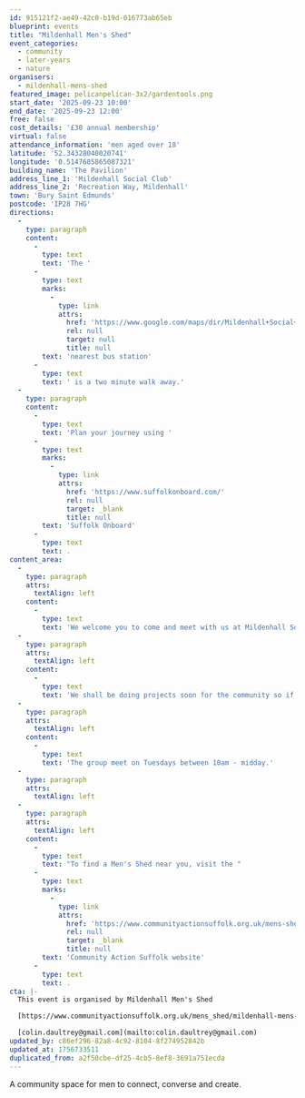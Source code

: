 ```yaml
---
id: 915121f2-ae49-42c0-b19d-016773ab65eb
blueprint: events
title: "Mildenhall Men's Shed"
event_categories:
  - community
  - later-years
  - nature
organisers:
  - mildenhall-mens-shed
featured_image: pelicanpelican-3x2/gardentools.png
start_date: '2025-09-23 10:00'
end_date: '2025-09-23 12:00'
free: false
cost_details: '£30 annual membership'
virtual: false
attendance_information: 'men aged over 18'
latitude: '52.34328040020741'
longitude: '0.5147685865087321'
building_name: 'The Pavilion'
address_line_1: 'Mildenhall Social Club'
address_line_2: 'Recreation Way, Mildenhall'
town: 'Bury Saint Edmunds'
postcode: 'IP28 7HG'
directions:
  -
    type: paragraph
    content:
      -
        type: text
        text: 'The '
      -
        type: text
        marks:
          -
            type: link
            attrs:
              href: 'https://www.google.com/maps/dir/Mildenhall+Social+Club,+Recreation+Way,+Mildenhall,+Bury+Saint+Edmunds/Mildenhall+bus+station,+Mildenhall,+Bury+Saint+Edmunds+IP28+7EZ/@52.3430332,0.5109133,17z/data=!3m1!4b1!4m14!4m13!1m5!1m1!1s0x47d8476baa3677ff:0xb24ddd5f9ac24f61!2m2!1d0.5147464!2d52.3431629!1m5!1m1!1s0x47d8476a3977384b:0xf52d8c6e1efdd4c0!2m2!1d0.51224!2d52.34322!3e2?entry=ttu&g_ep=EgoyMDI1MDIyNC4wIKXMDSoJLDEwMjExNDUzSAFQAw%3D%3D'
              rel: null
              target: null
              title: null
        text: 'nearest bus station'
      -
        type: text
        text: ' is a two minute walk away.'
  -
    type: paragraph
    content:
      -
        type: text
        text: 'Plan your journey using '
      -
        type: text
        marks:
          -
            type: link
            attrs:
              href: 'https://www.suffolkonboard.com/'
              rel: null
              target: _blank
              title: null
        text: 'Suffolk Onboard'
      -
        type: text
        text: .
content_area:
  -
    type: paragraph
    attrs:
      textAlign: left
    content:
      -
        type: text
        text: 'We welcome you to come and meet with us at Mildenhall Social Club (building at the rear) to have hot drink and a chat to meet local people in the area. '
  -
    type: paragraph
    attrs:
      textAlign: left
    content:
      -
        type: text
        text: 'We shall be doing projects soon for the community so if there is something you would like to discuss or even offer your services for anything then please do come along and meet professionally retired people in different fields!'
  -
    type: paragraph
    attrs:
      textAlign: left
    content:
      -
        type: text
        text: 'The group meet on Tuesdays between 10am - midday.'
  -
    type: paragraph
    attrs:
      textAlign: left
  -
    type: paragraph
    attrs:
      textAlign: left
    content:
      -
        type: text
        text: "To find a Men's Shed near you, visit the "
      -
        type: text
        marks:
          -
            type: link
            attrs:
              href: 'https://www.communityactionsuffolk.org.uk/mens-sheds/map/'
              rel: null
              target: _blank
              title: null
        text: 'Community Action Suffolk website'
      -
        type: text
        text: .
cta: |-
  This event is organised by Mildenhall Men's Shed

  [https://www.communityactionsuffolk.org.uk/mens_shed/mildenhall-mens-shed/](https://www.communityactionsuffolk.org.uk/mens_shed/mildenhall-mens-shed/)

  [colin.daultrey@gmail.com](mailto:colin.daultrey@gmail.com)
updated_by: c86ef296-82a8-4c92-8104-8f274952842b
updated_at: 1756733511
duplicated_from: a2f50cbe-df25-4cb5-8ef8-3691a751ecda
---
```

A community space for men to connect, converse and create.
